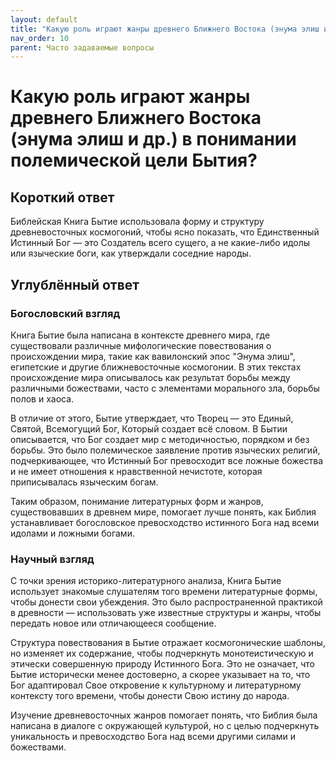 ```yaml
---
layout: default
title: "Какую роль играют жанры древнего Ближнего Востока (энума элиш и др.) в понимании полемической цели Бытия?"
nav_order: 10
parent: Часто задаваемые вопросы
---
```


# Какую роль играют жанры древнего Ближнего Востока (энума элиш и др.) в понимании полемической цели Бытия?

## Короткий ответ

Библейская Книга Бытие использовала форму и структуру древневосточных космогоний, чтобы ясно показать, что Единственный Истинный Бог — это Создатель всего сущего, а не какие-либо идолы или языческие боги, как утверждали соседние народы.

## Углублённый ответ

### Богословский взгляд

Книга Бытие была написана в контексте древнего мира, где существовали различные мифологические повествования о происхождении мира, такие как вавилонский эпос "Энума элиш", египетские и другие ближневосточные космогонии. В этих текстах происхождение мира описывалось как результат борьбы между различными божествами, часто с элементами морального зла, борьбы полов и хаоса.

В отличие от этого, Бытие утверждает, что Творец — это Единый, Святой, Всемогущий Бог, Который создает всё словом. В Бытии описывается, что Бог создает мир с методичностью, порядком и без борьбы. Это было полемическое заявление против языческих религий, подчеркивающее, что Истинный Бог превосходит все ложные божества и не имеет отношения к нравственной нечистоте, которая приписывалась языческим богам.

Таким образом, понимание литературных форм и жанров, существовавших в древнем мире, помогает лучше понять, как Библия устанавливает богословское превосходство истинного Бога над всеми идолами и ложными богами.

### Научный взгляд

С точки зрения историко-литературного анализа, Книга Бытие использует знакомые слушателям того времени литературные формы, чтобы донести свои убеждения. Это было распространенной практикой в древности — использовать уже известные структуры и жанры, чтобы передать новое или отличающееся сообщение.

Структура повествования в Бытие отражает космогонические шаблоны, но изменяет их содержание, чтобы подчеркнуть монотеистическую и этически совершенную природу Истинного Бога. Это не означает, что Бытие исторически менее достоверно, а скорее указывает на то, что Бог адаптировал Свое откровение к культурному и литературному контексту того времени, чтобы донести Свою истину до народа.

Изучение древневосточных жанров помогает понять, что Библия была написана в диалоге с окружающей культурой, но с целью подчеркнуть уникальность и превосходство Бога над всеми другими силами и божествами.
